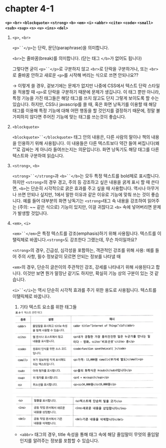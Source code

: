 # chapter 4-1

**`<p>`  `<br>`  `<blockquote>`  `<strong>`  `<b>`  `<em>`  `<i>`  `<abbr>`  `<cite>`  `<code>`  `<small>`  `<sub>`  `<sup>`  `<s>`  `<u>`  `<ins>`  `<del>`**

1.  `<p>`, `<br>`

    `<p>``</p>`는 단락, 문단(paraphrase)을 의미합니다.

    `<br>`는 줄바꿈(break)를 의미합니다. (닫는 태그 `</b>`가 없어도 됩니다)

    그렇다면 굳이 `<p>``</p>`로 구분하지 않고 `<br>`로 단락을 구분하거나, 또는 `<br>`로 줄바꿈 안하고 새로운 `<p>`를 시작해 버리는 식으로 쓰면 안되나요??

    → 이렇게 쓸 경우, 겉보기에는 문제가 없지만 나중에 CSS에서 텍스트 단락 스타일을 적용할 때 `<p>`로 단락을 구분하기 때문에 문제가 생깁니다. 이 태그 뿐만 아니라, 특정 기능을 가진 태그들은 해당 태그를 쓰지 않고도 단지 그렇게 보이도록 할 수는 있습니다. 하지만, CSS나 javascrip를 쓸 때, 혹은 화면 낭독기를 이용할 때 해당 태그를 이용해 특정 기능에 대해 어떤 행동을 할 것인지를 결정하기 때문에, 정말 불가피하지 않다면 주어진 기능에 맞는 태그를 쓰는것이 좋습니다.
2.  `<blockquote>`

    `<blockquote>``</blockquote>` 태그 안의 내용은, 다른 사람의 말이나 책의 내용을 인용하기 위해 사용됩니다. 이 내용들은 다른 텍스트보다 약간 들여 써집니다(왜 “”로 감싸는 게 아니라 들여쓰는지는 의문입니다). 화면 낭독기도 해당 태그를 다른 텍스트와 구분하여 읽습니다.
3.  `<strong>`, `<b>`

    `<strong>``</strong>`과 `<b>``</b>`는 모두 특정 텍스트를 bold체로 표시합니다. 하지만 `<strong>`의 경우 경고, 주의 등 강조하고 싶은 내용을 굵게 표시 할 때 쓴다면, `<b>`는 단순히 시각적으로 굵은 효과를 주고 싶을 때 사용합니다. 역시나 아무거나 쓰면 안되나 싶지만, 1에서 말한 이유과 같은 이유로 기능에 맞춰 쓰는 것이 좋습니다. 예를 들어 대부분의 화면 낭독기는 `<strong>`태그 속 내용을 강조하여 읽어주는 (주의: \~\~ 같은 식으로) 기능이 있지만, 이걸 귀찮다고 `<b>` 속에 넣어버리면 문제가 발생할 것입니다.
4.  `<em>`, `<i>`

    `<em>``</em>`은 특정 텍스트를 강조(emphasis)하기 위해 사용됩니다. 텍스트를 이탤릭체로 바꿉니다.`<strong>`도 강조한다 그랬는데, 무슨 차이일까요?

    `<strong>`의 경우, 긴급성, 심각성을 포함하는, 객관적인 강조를 위해 사용: 예를 들어 주의 사항, 필수 정보같이 모르면 안되는 정보를 나타낼 때

    `<em>`의 경우, 단순히 글쓴이의 주관적인 강조, 강세를 나타내기 위해 사용된다고 합니다. 이것만 보면 뭔가 말장난 같기도 하지만, 확실히 기능 상의 구분이 있는 것 같습니다.

    `<i>``</i>`는 역시 단순히 시각적 효과를 주기 위한 용도로 사용됩니다. 텍스트를 이탤릭체로 바꿉니다.

    1. 기타 텍스트 요소를 위한 태그들

    <img src="img/10.png" alt="img10" data-size="original">

    <img src="img/11.png" alt="img11" data-size="original">

    * `<abbr>` 태그의 경우, title 속성을 통해 태그 속에 해당 줄임말이 무엇의 줄임말인지를 알려주는 정보를 포함할 수 있습니다.
